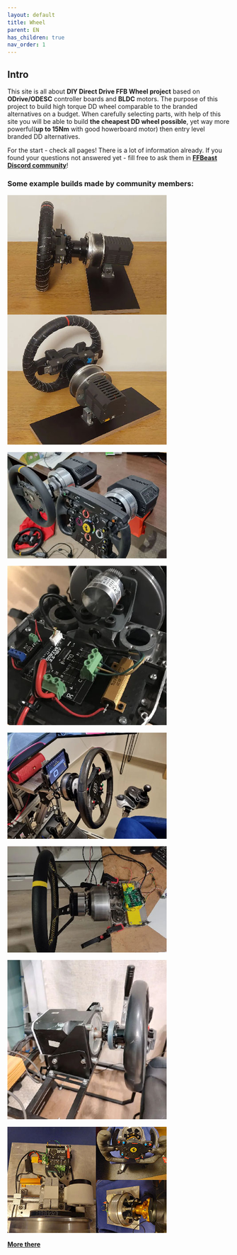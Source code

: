 ```yaml
---
layout: default
title: Wheel
parent: EN
has_children: true
nav_order: 1
---
```

## Intro

This site is all about **DIY Direct Drive FFB Wheel project** based on **ODrive/ODESC** controller boards and **BLDC** motors. 
The purpose of this project to build high torque DD wheel comparable to the branded alternatives on a budget. 
When carefully selecting parts, with help of this site you will be able to build **the cheapest DD wheel possible**,
yet way more powerful(**up to 15Nm** with good howerboard motor) then entry level branded DD alternatives.

For the start - check all pages! There is a lot of information already. If you found your questions not answered yet - 
fill free to ask them in [**FFBeast Discord community**](https://discord.gg/Gt6rnvrZKu)!

### Some example builds made by community members:

<img src="../../assets/images/showcase_06.jpg">

[<img src="../../assets/images/showcase_05.jpg">](https://discord.com/channels/1043156600468287539/1043161800545423411/1186788522473037947)

[<img src="../../assets/images/showcase_01.jpg">](https://discord.com/channels/1043156600468287539/1043161800545423411/1046439148711596102)

[<img src="../../assets/images/showcase_02.jpg">](https://discord.com/channels/1043156600468287539/1043161800545423411/1047987630345818142)

[<img src="../../assets/images/showcase_03.jpg">](https://discord.com/channels/1043156600468287539/1043166146431553647/1048983069996105778)

[<img src="../../assets/images/showcase_04.jpg">](https://discord.com/channels/1043156600468287539/1053623628870189098/1053623758318997504)

[<img src="../../assets/images/showcase_00.jpg">](https://discord.com/channels/1043156600468287539/1043166146431553647/1043179437857976330)

 [**More there**](https://discord.gg/Gt6rnvrZKu)
